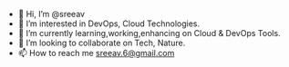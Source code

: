 - 👋 Hi, I’m @sreeav 
- 👀 I’m interested in DevOps, Cloud Technologies.
- 🌱 I’m currently learning,working,enhancing on Cloud & DevOps Tools.
- 💞️ I’m looking to collaborate on Tech, Nature.
- 📫 How to reach me sreeav.6@gmail.com

<!---
sreeav6/sreeav6 is a ✨ special ✨ repository because its `README.md` (this file) appears on your GitHub profile.
You can click the Preview link to take a look at your changes.
--->
